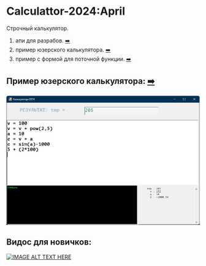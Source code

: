 # Calculattor-2024:April
  
Строчный калькулятор.
  
1. апи для разрабов. [:arrow_right:](VSC%2B%2B2022/CalcForm/CalcDemo)
2. пример юзерского калькулятора. [:arrow_right:](VSC%2B%2B2022/CalcForm/CalcForm2)
3. пример с формой для поточной функции. [:arrow_right:](VSC%2B%2B2022/CalcForm/vsVolga)
  

  ## Пример юзерского калькулятора: [:arrow_right:](VSC%2B%2B2022/CalcForm/CalcForm2)
  ![Screenshot in game 1](scrshorts/CalcForm2.jpg)
  
  
  ## Видос для новичков:
  [![IMAGE ALT TEXT HERE](http://img.youtube.com/vi/XpcirerFFo0/0.jpg)](https://www.youtube.com/watch?v=XpcirerFFo0)
  
  

  